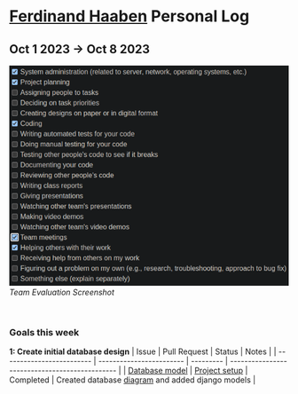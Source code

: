 # [Ferdinand Haaben](https://github.com/Ferdinand737) Personal Log

## Oct 1 2023 -> Oct 8 2023

![evaluation-screenshot](../../../img/ferdinand-eval-5.png)
<br>
_Team Evaluation Screenshot_

<br>

### Goals this week

**1: Create initial database design**
| Issue                     | Pull Request             | Status    | Notes                                          |
| ------------------------- | ------------------------ | --------- | ---------------------------------------------- |
| [Database model][1]       | [Project setup][2]       | Completed |   Created database [diagram][3] and added django models |

<br>


[1]: https://github.com/COSC-499-W2023/year-long-project-team-7/issues/15
[2]: https://github.com/COSC-499-W2023/year-long-project-team-7/pull/19
[3]: https://dbdiagram.io/d/Capstone-651f4dbcffbf5169f023111f

